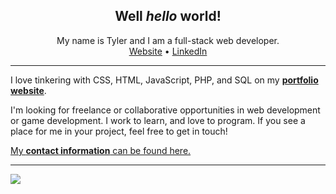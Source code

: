<!--
**twit96/twit96** is a ✨ _special_ ✨ repository because its `README.md` (this file) appears on your GitHub profile.

Here are some ideas to get you started:

- 🔭 I’m currently working on ...
- 🌱 I’m currently learning ...
- 👯 I’m looking to collaborate on ...
- 🤔 I’m looking for help with ...
- 💬 Ask me about ...
- 📫 How to reach me: ...
- 😄 Pronouns: ...
- ⚡ Fun fact: ...
-->

<h2 align="center">Well <i>hello</i> world!</h2>
<p align="center">
  My name is Tyler and I am a full-stack web developer.<br />
  <a href="twit96.github.io/">Website</a>
   • 
  <a href="https://www.linkedin.com/in/tylerwittig/">LinkedIn</a>
</p>

<hr />

<p>
  I love tinkering with CSS, HTML, JavaScript, PHP, and SQL on my
  <a href="https://twit96.github.io/"><b>portfolio website</b></a>. 
</p>
<p>
  I'm looking for freelance or collaborative opportunities in web development or game development. I work to learn, and love to program. If you see a place for me in your project, feel free to get in touch! 
</p>
<a href="https://twit96.github.io/">My <b>contact information</b> can be found here.</a>

<hr />

<img src="https://github-readme-stats.vercel.app/api?username=twit96&count_private=true&include_all_commits=true&show_icons=true&title_color=ffffff&text_color=ffffff&icon_color=ffffff&bg_color=15,48acf0,6201ff&hide_border=true&border_radius=3px" />
